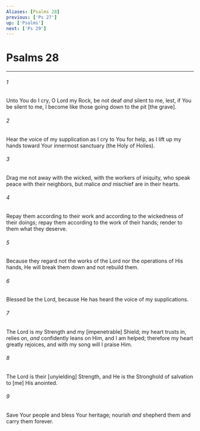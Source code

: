 ```yaml
---
Aliases: [Psalms 28]
previous: ['Ps 27']
up: ['Psalms']
next: ['Ps 29']
---
```

# Psalms 28

***














###### 1 






Unto You do I cry, O Lord my Rock, be not deaf _and_ silent to me, lest, if You be silent to me, I become like those going down to the pit [the grave]. 













###### 2 






Hear the voice of my supplication as I cry to You for help, as I lift up my hands toward Your innermost sanctuary (the Holy of Holies). 













###### 3 






Drag me not away with the wicked, with the workers of iniquity, who speak peace with their neighbors, but malice _and_ mischief are in their hearts. 













###### 4 






Repay them according to their work and according to the wickedness of their doings; repay them according to the work of their hands; render to them what they deserve. 













###### 5 






Because they regard not the works of the Lord nor the operations of His hands, He will break them down and not rebuild them. 













###### 6 






Blessed be the Lord, because He has heard the voice of my supplications. 













###### 7 






The Lord is my Strength and my [impenetrable] Shield; my heart trusts in, relies on, _and_ confidently leans on Him, and I am helped; therefore my heart greatly rejoices, and with my song will I praise Him. 













###### 8 






The Lord is their [unyielding] Strength, and He is the Stronghold of salvation to [me] His anointed. 













###### 9 






Save Your people and bless Your heritage; nourish _and_ shepherd them and carry them forever.
